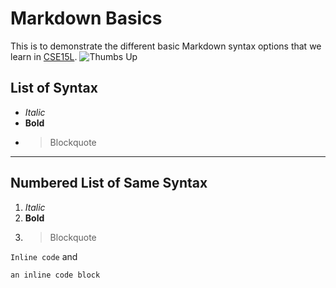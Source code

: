 # Markdown Basics
This is to demonstrate the different basic Markdown syntax options that we learn in [CSE15L](https://sites.google.com/eng.ucsd.edu/cse-15l-spring-2022/schedule?authuser=0).
![Thumbs Up](https://www.pngfind.com/pngs/m/86-867943_red-thumb-up-clip-art-at-clker-com.png)

## List of Syntax
- *Italic*
- **Bold**
- >Blockquote

---

## Numbered List of Same Syntax
1. *Italic*
2. **Bold**
3. >Blockquote

` Inline code `
and 
```
an inline code block
```
